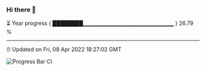 ### Hi there 👋

⏳ Year progress { ████████▁▁▁▁▁▁▁▁▁▁▁▁▁▁▁▁▁▁▁▁▁▁ } 26.79 %

---

⏰ Updated on Fri, 08 Apr 2022 18:27:02 GMT

![Progress Bar CI](https://github.com/ZhaoGui/ZhaoGui/workflows/Progress%20Bar%20CI/badge.svg)
